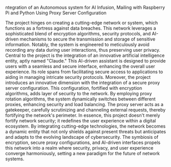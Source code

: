 ntegration of an Autonomous system for AI Infusion, Mailing with Raspberry Pi and Python Using Proxy Server Configuration

The project hinges on creating a cutting-edge network or system, which functions as a fortress against data breaches. 
This network leverages a sophisticated blend of encryption algorithms, security protocols, and AI-driven mechanisms to secure the transmission and storage of sensitive information. Notably, the system is engineered to meticulously avoid recording any data during user interactions, thus preserving user privacy.
Central to the project is the integration of an innovative artificial intelligence entity, aptly named "Claude." This AI-driven assistant is designed to provide users with a seamless and secure interface, enhancing the overall user experience. 
Its role spans from facilitating secure access to applications to aiding in managing intricate security protocols. Moreover, the project introduces an innovative dimension with the integration of a secure proxy server configuration. 
This configuration, fortified with encryption algorithms, adds layer of security to the network. By employing proxy rotation algorithms, the system dynamically switches between different proxies, enhancing security and load balancing. The proxy server acts as a gatekeeper, carefully scrutinizing and channeling external requests, thereby fortifying the network's perimeter. In essence, this project doesn't merely fortify network security; it redefines the user experience within a digital ecosystem. By integrating cutting-edge technologies, the network becomes a dynamic entity that not only shields against present threats but anticipates and adapts to the evolving landscape of cybersecurity.
The symbiosis of encryption, secure proxy configurations, and AI-driven interfaces propels this network into a realm where security, privacy, and user experience converge harmoniously, setting a new paradigm for the future of network systems.
